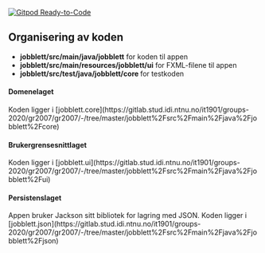 [![Gitpod Ready-to-Code](https://img.shields.io/badge/Gitpod-Ready--to--Code-blue?logo=gitpod)](https://gitpod.idi.ntnu.no/#https://gitlab.stud.idi.ntnu.no/it1901/groups-2020/gr2007/gr2007) 

<h2> Organisering av koden </h2>

- <b>jobblett/src/main/java/jobblett</b> for koden til appen
- <b>jobblett/src/main/resources/jobblett/ui</b> for FXML-filene til appen
- <b>jobblett/src/test/java/jobblett/core </b> for testkoden

<h4> Domenelaget </h4>
    Koden ligger i [jobblett.core](https://gitlab.stud.idi.ntnu.no/it1901/groups-2020/gr2007/gr2007/-/tree/master/jobblett%2Fsrc%2Fmain%2Fjava%2Fjobblett%2Fcore)

<h4> Brukergrensesnittlaget </h4>
    Koden ligger i [jobblett.ui](https://gitlab.stud.idi.ntnu.no/it1901/groups-2020/gr2007/gr2007/-/tree/master/jobblett%2Fsrc%2Fmain%2Fjava%2Fjobblett%2Fui)
    
<h4> Persistenslaget </h4>
    Appen bruker Jackson sitt bibliotek for lagring med JSON. Koden ligger i [jobblett.json](https://gitlab.stud.idi.ntnu.no/it1901/groups-2020/gr2007/gr2007/-/tree/master/jobblett%2Fsrc%2Fmain%2Fjava%2Fjobblett%2Fjson)
    